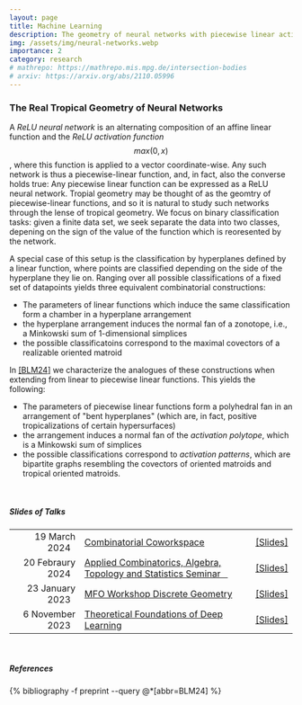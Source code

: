```yaml
---
layout: page
title: Machine Learning
description: The geometry of neural networks with piecewise linear activation functions.
img: /assets/img/neural-networks.webp
importance: 2
category: research
# mathrepo: https://mathrepo.mis.mpg.de/intersection-bodies
# arxiv: https://arxiv.org/abs/2110.05996
---
```


### The Real Tropical Geometry of Neural Networks

A *ReLU neural network* is an alternating composition of an affine linear function and the *ReLU activation function* $$max(0,x)$$, where this function is applied to a vector coordinate-wise. Any such network is thus a piecewise-linear function, and, in fact, also the converse holds true: Any piecewise linear function can be expressed as a ReLU neural network.
Tropial geometry may be thought of as the geomtry of piecewise-linear functions, and so it is natural to study such networks through the lense of tropical geometry. We focus on binary classification tasks: given a finite data set, we seek separate the data into two classes, depening on the sign of the value of the function which is reoresented by the network. 

A special case of this setup is the classification by hyperplanes defined by a linear function, where points are classified depending on the side of the hyperplane they lie on. Ranging over all possible classifications of a fixed set of datapoints yields three equivalent combinatorial constructions:
- The parameters of linear functions which induce the same classification form a chamber in a hyperplane arrangement
- the hyperplane arrangement induces the normal fan of a zonotope, i.e., a Minkowski sum of 1-dimensional simplices
- the possible classificatoins correspond to the maximal covectors of a realizable oriented matroid

In [[BLM24]](#blm24) we characterize the analogues of these constructions when extending from linear to piecewise linear functions. This yields the following:
- The  parameters of piecewise linear functions form a polyhedral fan in an arrangement of "bent hyperplanes" (which are, in fact, positive tropicalizations of certain hypersurfaces)
- the arrangement induces a normal fan of the *activation polytope*, which is a Minkowski sum of simplices
- the possible classifications correspond to *activation patterns*, which are bipartite graphs resembling the covectors of oriented matroids and tropical oriented matroids.


&nbsp;  

##### Slides of Talks #####

|  | | |
|  --:  | :-- | :-- |
|  19 March 2024  &nbsp; | [Combinatorial Coworkspace](https://www.combinatorial-cowork.space/)  | [[Slides]](../../assets/pdf/slides/ml-tropical/24-03-coworkspace.pdf) | 
| 20 Febraury 2024 &nbsp; | [Applied Combinatorics, Algebra, Topology and Statistics Seminar &nbsp;&nbsp;](https://www.kth.se/math/kalender/applied-cats/marie-charlotte-brandenburg-separating-points-by-piecewise-linear-functions-the-real-tropical-geometry-of-neural-networks-1.1317579?date=2024-02-20&orgdate=2024-02-01&length=1&orglength=29)    | [[Slides]](../../assets/pdf/slides/ml-tropical/24-02-kth.pdf)    | 
|  23 January 2023  &nbsp; | [MFO Workshop Discrete Geometry](https://www.mfo.de/occasion/2404/www_view) &nbsp;&nbsp; | [[Slides]](../../assets/pdf/slides/ml-tropical/24-01-mfo.pdf) | 
|  6 November 2023 &nbsp;  | [Theoretical Foundations of Deep Learning](https://www.foundationsofdl.de) | [[Slides]](../../assets/pdf/slides/ml-tropical/23-11-spp.pdf) | 


&nbsp;  


##### References #####
<div class="publications">
  {% bibliography -f preprint --query @*[abbr=BLM24] %}
</div>

&nbsp;  
&nbsp;